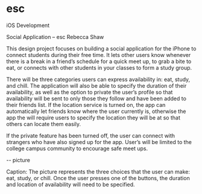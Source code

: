 # esc
iOS Development

Social Application – esc
Rebecca Shaw

This design project focuses on building a social application for the iPhone to connect students during their free time. It lets other users know whenever there is a break in a friend’s schedule for a quick meet up, to grab a bite to eat, or connects with other students in your classes to form a study group. 

There will be three categories users can express availability in: eat, study, and chill. The application will also be able to specify the duration of their availability, as well as the option to private the user’s profile so that availability will be sent to only those they follow and have been added to their friends list. If the location service is turned on, the app can automatically let friends know where the user currently is, otherwise the app the will require users to specify the location they will be at so that others can locate them easily.

If the private feature has been turned off, the user can connect with strangers who have also signed up for the app. User’s will be limited to the college campus community to encourage safe meet ups.

-- picture

Caption: The picture represents the three choices that the user can make: eat, study, or chill. Once the user presses one of the buttons, the duration and location of availability will need to be specified.
